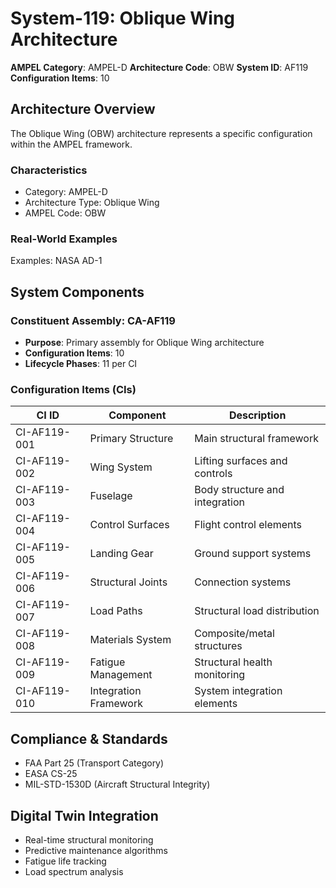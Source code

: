 # System-119: Oblique Wing Architecture

**AMPEL Category**: AMPEL-D
**Architecture Code**: OBW
**System ID**: AF119
**Configuration Items**: 10

## Architecture Overview

The Oblique Wing (OBW) architecture represents a specific configuration within the AMPEL framework.

### Characteristics
- Category: AMPEL-D
- Architecture Type: Oblique Wing
- AMPEL Code: OBW

### Real-World Examples
Examples: NASA AD-1

## System Components

### Constituent Assembly: CA-AF119
- **Purpose**: Primary assembly for Oblique Wing architecture
- **Configuration Items**: 10
- **Lifecycle Phases**: 11 per CI

### Configuration Items (CIs)

| CI ID | Component | Description |
|-------|-----------|-------------|
| CI-AF119-001 | Primary Structure | Main structural framework |
| CI-AF119-002 | Wing System | Lifting surfaces and controls |
| CI-AF119-003 | Fuselage | Body structure and integration |
| CI-AF119-004 | Control Surfaces | Flight control elements |
| CI-AF119-005 | Landing Gear | Ground support systems |
| CI-AF119-006 | Structural Joints | Connection systems |
| CI-AF119-007 | Load Paths | Structural load distribution |
| CI-AF119-008 | Materials System | Composite/metal structures |
| CI-AF119-009 | Fatigue Management | Structural health monitoring |
| CI-AF119-010 | Integration Framework | System integration elements |

## Compliance & Standards
- FAA Part 25 (Transport Category)
- EASA CS-25
- MIL-STD-1530D (Aircraft Structural Integrity)

## Digital Twin Integration
- Real-time structural monitoring
- Predictive maintenance algorithms
- Fatigue life tracking
- Load spectrum analysis
